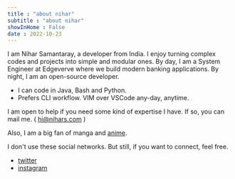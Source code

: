 ```yaml
---
title : "about nihar"
subtitle : "about nihar"
showInHome : False
date : 2022-10-23
---
```


I am Nihar Samantaray, a developer from India.
I enjoy turning complex codes and projects into simple and modular ones.
By day, I am a System Engineer at Edgeverve where we build modern banking applications. By night, I am an open-source developer.

* I can code in Java, Bash and Python.
* Prefers CLI workflow. VIM over VSCode any-day, anytime.

I am open to help if you need some kind of expertise I have.
If so, you can mail me. ( [hi@nihars.com](mailto:hi@nihars.com) )  


Also, I am a big fan of manga and [anime](/anime).

I don't use these social networks. But still, if you want to connect, feel free.

* [twitter](https://twitter.com/niharokz)
* [instagram](https://www.instagram.com/dontasknihar)
